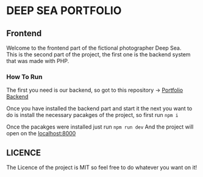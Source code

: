 # DEEP SEA PORTFOLIO
## Frontend

Welcome to the frontend part of the fictional photographer Deep Sea.  
This is the second part of the project, the first one is the backend system that was made with PHP.  

### How To Run
The first you need is our backend, so got to this repository -> [Portfolio Backend](https://github.com/WS-Jedp/portfolio_photographer_backend)  

Once you have installed the backend part and start it the next you want to do is install the necessary pacakges of the project, so first run ```npm i```

Once the pacakges were installed just run ```npm run dev``` And the project will open on the [localhost:8000](http://localhost:8000)  

## LICENCE
The Licence of the project is MIT so feel free to do whatever you want on it!
